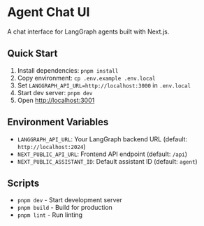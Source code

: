 # Agent Chat UI

A chat interface for LangGraph agents built with Next.js.

## Quick Start

1. Install dependencies: `pnpm install`
2. Copy environment: `cp .env.example .env.local`
3. Set `LANGGRAPH_API_URL=http://localhost:3000` in `.env.local`
4. Start dev server: `pnpm dev`
5. Open [http://localhost:3001](http://localhost:3001)

## Environment Variables

- `LANGGRAPH_API_URL`: Your LangGraph backend URL (default: `http://localhost:2024`)
- `NEXT_PUBLIC_API_URL`: Frontend API endpoint (default: `/api`)
- `NEXT_PUBLIC_ASSISTANT_ID`: Default assistant ID (default: `agent`)

## Scripts

- `pnpm dev` - Start development server
- `pnpm build` - Build for production
- `pnpm lint` - Run linting
